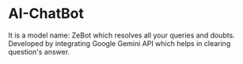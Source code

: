 # AI-ChatBot
It is a model name: ZeBot which resolves all your queries and doubts. Developed by integrating Google Gemini API which helps in clearing question's answer.
